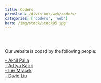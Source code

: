 ```yaml
---
title: Coders
permalink: /divisions/web/coders/
categories: ['coders', 'web']
hero: /img/stock/stock05.jpg
---
```

<br>
<br>

Our website is coded by the following people:

<a href = "https://github.com/akhil99/">  - Akhil Palla</a>
<br>
<a href = "https://github.com/akalari/">  - Aditya Kalari</a>
<br>
<a href = "https://github.com/m3rcuriel">  - Lee Mracek</a>
<br>
<a href = "https://github.com/trotod/">  - David Liu</a>
<br>

<br>
